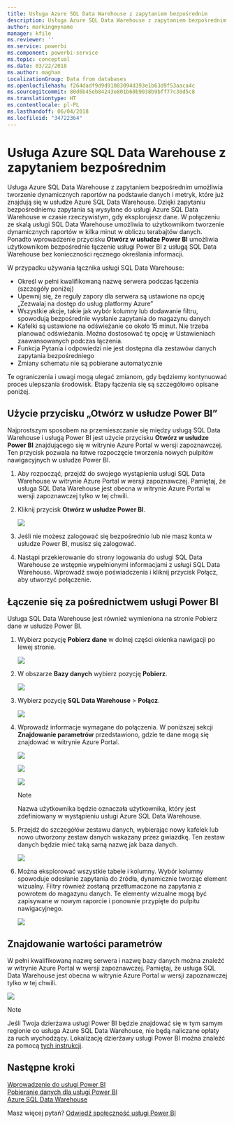 ```yaml
---
title: Usługa Azure SQL Data Warehouse z zapytaniem bezpośrednim
description: Usługa Azure SQL Data Warehouse z zapytaniem bezpośrednim
author: markingmyname
manager: kfile
ms.reviewer: ''
ms.service: powerbi
ms.component: powerbi-service
ms.topic: conceptual
ms.date: 03/22/2018
ms.author: maghan
LocalizationGroup: Data from databases
ms.openlocfilehash: f264dadf9d9d91083094d393e1b63d9f53aaca4c
ms.sourcegitcommit: 80d6b45eb84243e801b60b9038b9bff77c30d5c8
ms.translationtype: HT
ms.contentlocale: pl-PL
ms.lasthandoff: 06/04/2018
ms.locfileid: "34722364"
---
```

# <a name="azure-sql-data-warehouse-with-directquery"></a>Usługa Azure SQL Data Warehouse z zapytaniem bezpośrednim
Usługa Azure SQL Data Warehouse z zapytaniem bezpośrednim umożliwia tworzenie dynamicznych raportów na podstawie danych i metryk, które już znajdują się w usłudze Azure SQL Data Warehouse. Dzięki zapytaniu bezpośredniemu zapytania są wysyłane do usługi Azure SQL Data Warehouse w czasie rzeczywistym, gdy eksplorujesz dane. W połączeniu ze skalą usługi SQL Data Warehouse umożliwia to użytkownikom tworzenie dynamicznych raportów w kilka minut w obliczu terabajtów danych. Ponadto wprowadzenie przycisku **Otwórz w usłudze Power BI** umożliwia użytkownikom bezpośrednie łączenie usługi Power BI z usługą SQL Data Warehouse bez konieczności ręcznego określania informacji.

W przypadku używania łącznika usługi SQL Data Warehouse:

* Określ w pełni kwalifikowaną nazwę serwera podczas łączenia (szczegóły poniżej)
* Upewnij się, że reguły zapory dla serwera są ustawione na opcję „Zezwalaj na dostęp do usług platformy Azure”
* Wszystkie akcje, takie jak wybór kolumny lub dodawanie filtru, spowodują bezpośrednie wysłanie zapytania do magazynu danych
* Kafelki są ustawione na odświeżanie co około 15 minut. Nie trzeba planować odświeżania.  Można dostosować tę opcję w Ustawieniach zaawansowanych podczas łączenia.
* Funkcja Pytania i odpowiedzi nie jest dostępna dla zestawów danych zapytania bezpośredniego
* Zmiany schematu nie są pobierane automatycznie

Te ograniczenia i uwagi mogą ulegać zmianom, gdy będziemy kontynuować proces ulepszania środowisk. Etapy łączenia się są szczegółowo opisane poniżej.

## <a name="using-the-open-in-power-bi-button"></a>Użycie przycisku „Otwórz w usłudze Power BI”
Najprostszym sposobem na przemieszczanie się między usługą SQL Data Warehouse i usługą Power BI jest użycie przycisku **Otwórz w usłudze Power BI** znajdującego się w witrynie Azure Portal w wersji zapoznawczej. Ten przycisk pozwala na łatwe rozpoczęcie tworzenia nowych pulpitów nawigacyjnych w usłudze Power BI.

1. Aby rozpocząć, przejdź do swojego wystąpienia usługi SQL Data Warehouse w witrynie Azure Portal w wersji zapoznawczej. Pamiętaj, że usługa SQL Data Warehouse jest obecna w witrynie Azure Portal w wersji zapoznawczej tylko w tej chwili.
2. Kliknij przycisk **Otwórz w usłudze Power BI**.
   
    ![](media/service-azure-sql-data-warehouse-with-direct-connect/openinpowerbi.png)
3. Jeśli nie możesz zalogować się bezpośrednio lub nie masz konta w usłudze Power BI, musisz się zalogować.
4. Nastąpi przekierowanie do strony logowania do usługi SQL Data Warehouse ze wstępnie wypełnionymi informacjami z usługi SQL Data Warehouse. Wprowadź swoje poświadczenia i kliknij przycisk Połącz, aby utworzyć połączenie.

## <a name="connecting-through-power-bi"></a>Łączenie się za pośrednictwem usługi Power BI
Usługa SQL Data Warehouse jest również wymieniona na stronie Pobierz dane w usłudze Power BI. 

1. Wybierz pozycję **Pobierz dane** w dolnej części okienka nawigacji po lewej stronie.  
   
    ![](media/service-azure-sql-data-warehouse-with-direct-connect/getdatabutton.png)
2. W obszarze **Bazy danych** wybierz pozycję **Pobierz**.
   
    ![](media/service-azure-sql-data-warehouse-with-direct-connect/databases.png)
3. Wybierz pozycję **SQL Data Warehouse** \> **Połącz**.
   
    ![](media/service-azure-sql-data-warehouse-with-direct-connect/azuresqldatawarehouseconnect.png)
4. Wprowadź informacje wymagane do połączenia. W poniższej sekcji **Znajdowanie parametrów** przedstawiono, gdzie te dane mogą się znajdować w witrynie Azure Portal.
   
    ![](media/service-azure-sql-data-warehouse-with-direct-connect/servername.png)
   
    ![](media/service-azure-sql-data-warehouse-with-direct-connect/servernamewithadvanced.png)
   
    ![](media/service-azure-sql-data-warehouse-with-direct-connect/username.png)
   
   > [!NOTE]
   > Nazwa użytkownika będzie oznaczała użytkownika, który jest zdefiniowany w wystąpieniu usługi Azure SQL Data Warehouse.
   > 
   > 
5. Przejdź do szczegółów zestawu danych, wybierając nowy kafelek lub nowo utworzony zestaw danych wskazany przez gwiazdkę. Ten zestaw danych będzie mieć taką samą nazwę jak baza danych.
   
    ![](media/service-azure-sql-data-warehouse-with-direct-connect/dataset2.png)
6. Można eksplorować wszystkie tabele i kolumny. Wybór kolumny spowoduje odesłanie zapytania do źródła, dynamicznie tworząc element wizualny. Filtry również zostaną przetłumaczone na zapytania z powrotem do magazynu danych. Te elementy wizualne mogą być zapisywane w nowym raporcie i ponownie przypięte do pulpitu nawigacyjnego.
   
    ![](media/service-azure-sql-data-warehouse-with-direct-connect/explore3.png)

## <a name="finding-parameter-values"></a>Znajdowanie wartości parametrów
W pełni kwalifikowaną nazwę serwera i nazwę bazy danych można znaleźć w witrynie Azure Portal w wersji zapoznawczej. Pamiętaj, że usługa SQL Data Warehouse jest obecna w witrynie Azure Portal w wersji zapoznawczej tylko w tej chwili.

![](media/service-azure-sql-data-warehouse-with-direct-connect/azureportal.png)

> [!NOTE]
> Jeśli Twoja dzierżawa usługi Power BI będzie znajdować się w tym samym regionie co usługa Azure SQL Data Warehouse, nie będą naliczane opłaty za ruch wychodzący. Lokalizację dzierżawy usługi Power BI można znaleźć za pomocą [tych instrukcji](https://docs.microsoft.com/power-bi/service-admin-where-is-my-tenant-located).
>

## <a name="next-steps"></a>Następne kroki
[Wprowadzenie do usługi Power BI](service-get-started.md)  
[Pobieranie danych dla usługi Power BI](service-get-data.md)  
[Azure SQL Data Warehouse](https://azure.microsoft.com/documentation/services/sql-data-warehouse/)  

Masz więcej pytań? [Odwiedź społeczność usługi Power BI](http://community.powerbi.com/)